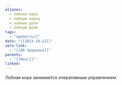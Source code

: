 ```yaml
---
aliases:
  - лобная кора
  - лобную корну
  - лобные доли
  - лобную долю
tags:
  - "зрелость/🌱"
date: "[[2023-10-22]]"
zero-link:
  - "[[00 Здоровье]]"
parents:
  - "[[Мозг]]"
linked:
---
```

Лобная кора занимается оперативным управлением. 